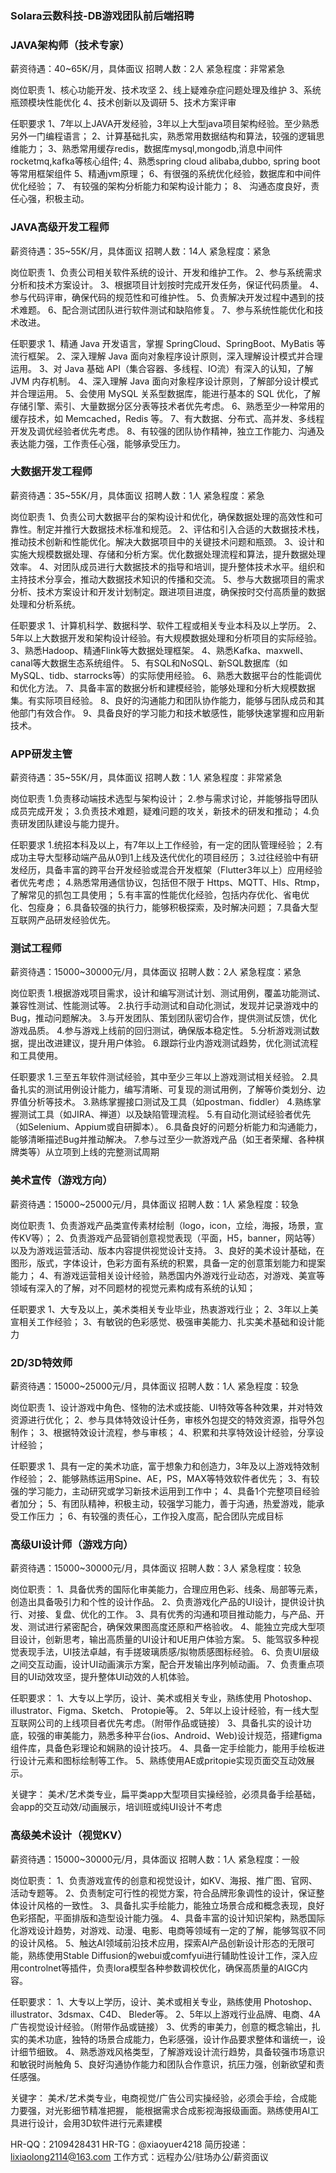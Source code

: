 ### Solara云数科技-DB游戏团队前后端招聘
### JAVA架构师（技术专家）
薪资待遇：40~65K/月，具体面议
招聘人数：2人
紧急程度：非常紧急

岗位职责
1、核心功能开发、技术攻坚
2、线上疑难杂症问题处理及维护
3、系统瓶颈模块性能优化
4、技术创新以及调研
5、技术方案评审

任职要求
1、7年以上JAVA开发经验，3年以上大型java项目架构经验。至少熟悉另外一门编程语言；
2、计算基础扎实，熟悉常用数据结构和算法，较强的逻辑思维能力；
3、熟悉常用缓存redis，数据库mysql,mongodb,消息中间件rocketmq,kafka等核心组件; 
4、熟悉spring cloud alibaba,dubbo, spring 
boot等常用框架组件
5、精通jvm原理；
6、有很强的系统优化经验，数据库和中间件优化经验；
7、 有较强的架构分析能力和架构设计能力；
8、 沟通态度良好，责任心强，积极主动。

### JAVA高级开发工程师
薪资待遇：35~55K/月，具体面议
招聘人数：14人
紧急程度：紧急

岗位职责
1、负责公司相关软件系统的设计、开发和维护工作。
2、参与系统需求分析和技术方案设计。
3、根据项目计划按时完成开发任务，保证代码质量。
4、参与代码评审，确保代码的规范性和可维护性。
5、负责解决开发过程中遇到的技术难题。
6、配合测试团队进行软件测试和缺陷修复。
7、参与系统性能优化和技术改进。

任职要求
1、精通 Java 开发语言，掌握 SpringCloud、SpringBoot、MyBatis 等流行框架。
2、深入理解 Java 面向对象程序设计原则，深入理解设计模式并合理运用。
3、对 Java 基础 API（集合容器、多线程、IO流）有深入的认知，了解 JVM 内存机制。
4、深入理解 Java 面向对象程序设计原则，了解部分设计模式并合理运用。
5、会使用 MySQL 关系型数据库，能进行基本的 SQL 优化，了解存储引擎、索引、大量数据分区分表等技术者优先考虑。
6、熟悉至少一种常用的缓存技术，如 Memcached，Redis 等。
7、有大数据、分布式、高并发、多线程开发及调优经验者优先考虑。
8、有较强的团队协作精神，独立工作能力、沟通及表达能力强，工作责任心强，能够承受压力。

### 大数据开发工程师
薪资待遇：35~55K/月，具体面议
招聘人数：1人
紧急程度：紧急

岗位职责
1、负责公司大数据平台的架构设计和优化，确保数据处理的高效性和可靠性。制定并推行大数据技术标准和规范。
2、评估和引入合适的大数据技术栈，推动技术创新和性能优化。解决大数据项目中的关键技术问题和瓶颈。
3、设计和实施大规模数据处理、存储和分析方案。优化数据处理流程和算法，提升数据处理效率。
4、对团队成员进行大数据技术的指导和培训，提升整体技术水平。组织和主持技术分享会，推动大数据技术知识的传播和交流。
5、参与大数据项目的需求分析、技术方案设计和开发计划制定。跟进项目进度，确保按时交付高质量的数据处理和分析系统。

任职要求
1、计算机科学、数据科学、软件工程或相关专业本科及以上学历。
2、5年以上大数据开发和架构设计经验。有大规模数据处理和分析项目的实际经验。 
3、熟悉Hadoop、精通Flink等大数据处理框架。
4、熟悉Kafka、maxwell、canal等大数据生态系统组件。
5、有SQL和NoSQL、新SQL数据库（如MySQL、tidb、starrocks等）的实际使用经验。
6、熟悉大数据平台的性能调优和优化方法。
7、具备丰富的数据分析和建模经验，能够处理和分析大规模数据集。有实际项目经验。
8、良好的沟通能力和团队协作能力，能够与团队成员和其他部门有效合作。
9、具备良好的学习能力和技术敏感性，能够快速掌握和应用新技术。

### APP研发主管
薪资待遇：35~55K/月，具体面议
招聘人数：1人
紧急程度：非常紧急

岗位职责
1.负责移动端技术选型与架构设计；
2.参与需求讨论，并能够指导团队成员完成开发；
3.负责技术难题，疑难问题的攻关，新技术的研发和推动；
4.负责研发团队建设与能力提升。

任职要求
1.统招本科及以上，有7年以上工作经验，有一定的团队管理经验；
2.有成功主导大型移动端产品从0到1上线及迭代优化的项目经历；
3.过往经验中有研发经历，具备丰富的跨平台开发经验或混合开发框架（Flutter3年以上）应用经验者优先考虑；
4.熟悉常用通信协议，包括但不限于 Https、MQTT、Hls、Rtmp，了解常见的抓包工具使用；
5.有丰富的性能优化经验，包括内存优化、省电优化、包瘦身；
6.具备较强的执行力，能够积极探索，及时解决问题；
7.具备大型互联网产品研发经验优先。

### 测试工程师
薪资待遇：15000~30000元/月，具体面议
招聘人数：2人
紧急程度：紧急

岗位职责
1.根据游戏项目需求，设计和编写测试计划、测试用例，覆盖功能测试、兼容性测试、性能测试等。
2.执行手动测试和自动化测试，发现并记录游戏中的Bug，推动问题解决。
3.与开发团队、策划团队密切合作，提供测试反馈，优化游戏品质。
4.参与游戏上线前的回归测试，确保版本稳定性。
5.分析游戏测试数据，提出改进建议，提升用户体验。
6.跟踪行业内游戏测试趋势，优化测试流程和工具使用。

任职要求
1.三至五年软件测试经验，其中至少三年以上游戏测试相关经验。
2.具备扎实的测试用例设计能力，编写清晰、可复现的测试用例，了解等价类划分、边界值分析等技术。
3.熟练掌握接口测试及工具（如postman、fiddler）
4.熟练掌握测试工具（如JIRA、禅道）以及缺陷管理流程。
5.有自动化测试经验者优先（如Selenium、Appium或自研脚本）。
6.具备良好的问题分析能力和沟通能力，能够清晰描述Bug并推动解决。
7.参与过至少一款游戏产品（如王者荣耀、各种棋牌类等）从立项到上线的完整测试周期

### 美术宣传（游戏方向）
薪资待遇：15000~25000元/月，具体面议
招聘人数：1人
紧急程度：较急

岗位职责
1、负责游戏产品类宣传素材绘制（logo，icon，立绘，海报，场景，宣传KV等）；
2、负责游戏产品营销创意视觉表现（平面，H5，banner，网站等）以及为游戏运营活动、版本内容提供视觉设计支持。
3、良好的美术设计基础，在图形，版式，字体设计，色彩方面有系统的积累，具备一定的创意策划能力和提案能力；
4、有游戏运营相关设计经验，熟悉国内外游戏行业动态，对游戏、美宣等领域有深入的了解，对不同题材的视觉元素构成有系统的认知；

任职要求
1、大专及以上，美术类相关专业毕业，热衷游戏行业；
2、3年以上美宣相关工作经验；
3、有敏锐的色彩感觉、极强审美能力、扎实美术基础和设计能力

### 2D/3D特效师
薪资待遇：15000~25000元/月，具体面议
招聘人数：1人
紧急程度：较急

岗位职责
1、设计游戏中角色、怪物的法术或技能、UI特效等各种效果，并对特效资源进行优化；
2、参与具体特效设计任务，审核外包提交的特效资源，指导外包制作；
3、根据特效设计流程，参与审核；
4、积累和共享特效设计经验，分享设计经验；

任职要求
1、具有一定的美术功底，富于想象力和创造力，3年及以上游戏特效制作经验；
2、能够熟练运用Spine、AE，PS，MAX等特效软件者优先；
3、有较强的学习能力，主动研究或学习新技术运用到工作中；
4、具备1个完整项目经验者加分；
5、有团队精神，积极主动，较强学习能力，善于沟通，热爱游戏，能承受工作压力 ；
6、有较强的责任心，工作投入度高，配合团队完成目标

### 高级UI设计师（游戏方向）
薪资待遇：15000~30000元/月，具体面议
招聘人数：3人
紧急程度：较急

岗位职责：
1、具备优秀的国际化审美能力，合理应用色彩、线条、局部等元素，创造出具备吸引力和个性的设计作品。
2、负责游戏化产品的UI设计，提供设计执行、对接、复盘、优化的工作。
3、具有优秀的沟通和项目推动能力，与产品、开发、测试进行紧密配合，确保效果图高度还原和严格验收。
4、能独立完成大型项目设计，创新思考，输出高质量的UI设计和UE用户体验方案。
5、能驾驭多种视觉表现手法，UI技法卓越，有手搓玻璃质感/拟物质感图标经验。
6、负责UI层级之间交互动画，设计UI动画演示方案，配合开发输出序列帧动画。
7、负责重点项目的UI动效攻坚，提升整体UI动效的人机体验。

任职要求：
1、大专以上学历，设计、美术或相关专业，熟练使用 Photoshop、 illustrator、Figma、Sketch、 Protopie等。
2、5年以上设计经验，有一线大型互联网公司的上线项目者优先考虑。（附带作品或链接）
3、具备扎实的设计功底，较强的审美能力，熟悉多种平台(ios、Android、Web)设计规范，搭建figma
组件库，具备色彩理论和娴熟的设计技巧。
4、具备一定手绘能力，能用手绘板进行设计元素和图标绘制等工作。
5、熟练使用AE或pritopie实现页面交互动效展示。

关键字：
美术/艺术类专业，扁平类app大型项目实操经验，必须具备手绘基础，会app的交互动效/动画展示，培训班或纯UI设计不考虑

### 高级美术设计（视觉KV）
薪资待遇：15000~30000元/月，具体面议
招聘人数：1人
紧急程度：一般

岗位职责：
1、负责游戏宣传的创意和视觉设计，如KV、海报、推广图、官网、活动专题等。
2、负责制定可行性的视觉方案，符合品牌形象调性的设计，保证整体设计风格的一致性。
3、具备扎实手绘能力，能独立场景合成和概念表现，良好色彩搭配，平面排版和造型设计能力强。
4、具备丰富的设计知识架构，熟悉国际化游戏设计趋势，对游戏、动漫、电影、电商等领域有一定的了解，能够驾驭不同的设计风格。
5、触达AI领域前沿技术应用，探索AI产品创新设计形态的无限可能，熟练使用Stable 
Diffusion的webui或comfyui进行辅助性设计工作，深入应用controlnet等插件，负责lora模型各种参数调校优化，确保高质量的AIGC内容。

任职要求：
1、大专以上学历，设计、美术或相关专业，熟练使用 Photoshop、 illustrator、3dsmax、C4D、 Bleder等。
2、5年以上游戏行业品牌、电商、4A广告视觉设计经验。（附带作品或链接）
3、优秀的审美力，创意的概念输出，扎实的美术功底，独特的场景合成能力，色彩感强，设计作品要求整体和谐统一，设计细节细致。
4、熟悉游戏风格类型，了解游戏设计流行趋势，具备较强市场意识和敏锐时尚触角
5、良好沟通协作能力和团队合作意识，抗压力强，创新欲望和责任感强。

关键字：
美术/艺术类专业，电商视觉/广告公司实操经验，必须会手绘，合成能力要强，对光影细节精准把握，
能根据需求合成影视海报级画面。熟练使用AI工具进行设计，会用3D软件进行元素建模

HR-QQ：2109428431
HR-TG：@xiaoyuer4218
简历投递：lixiaolong2114@163.com
工作方式：远程办公/驻场办公/薪资面议
